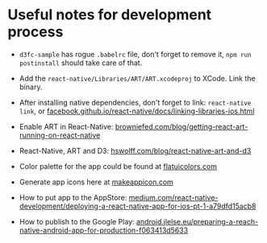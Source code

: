 # Useful notes for development process

- `d3fc-sample` has rogue `.babelrc` file, don't forget to remove it, `npm run postinstall` should take care of that.

- Add the `react-native/Libraries/ART/ART.xcodeproj` to XCode. Link the binary.

- After installing native dependencies, don't forget to link: `react-native link`, or [facebook.github.io/react-native/docs/linking-libraries-ios.html](http://facebook.github.io/react-native/docs/linking-libraries-ios.html)

- Enable ART in React-Native: [browniefed.com/blog/getting-react-art-running-on-react-native](http://browniefed.com/blog/getting-react-art-running-on-react-native/)

- React-Native, ART and D3: [hswolff.com/blog/react-native-art-and-d3](http://hswolff.com/blog/react-native-art-and-d3/)

- Color palette for the app could be found at [flatuicolors.com](http://flatuicolors.com/)

- Generate app icons here at [makeappicon.com](http://makeappicon.com/)

- How to put app to the AppStore: [medium.com/react-native-development/deploying-a-react-native-app-for-ios-pt-1-a79dfd15acb8](https://medium.com/react-native-development/deploying-a-react-native-app-for-ios-pt-1-a79dfd15acb8)

- How to publish to the Google Play:
[android.jlelse.eu/preparing-a-reach-native-android-app-for-production-f063413d5633](https://android.jlelse.eu/preparing-a-reach-native-android-app-for-production-f063413d5633)
